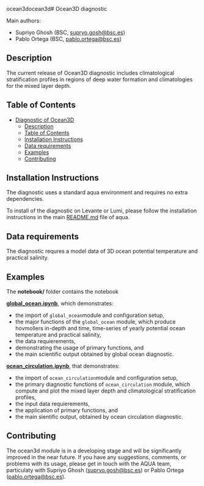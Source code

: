 ocean3docean3d# Ocean3D diagnostic

Main authors: 
- Supriyo Ghosh (BSC, supryo.gosh@bsc.es)
- Pablo Ortega (BSC, pablo.ortega@bsc.es)

## Description

The current release of Ocean3D diagnostic includes climatological stratification profiles in regions of deep water formation and climatologies for the mixed layer depth.

## Table of Contents

- [Diagnostic of Ocean3D](#diagnostic-of-Ocean3D)
  - [Description](#description)
  - [Table of Contents](#table-of-contents)
  - [Installation Instructions](#installation-instructions)
  - [Data requirements](#data-requirements)
  - [Examples](#examples)
  - [Contributing](#contributing)

## Installation Instructions

The diagnostic uses a standard aqua environment and requires no extra dependencies. 


To install of the diagnostic on Levante or Lumi, please follow the installation instructions in the main [README.md](https://github.com/oloapinivad/AQUA/blob/main/README.md) file of aqua.

## Data requirements  

The diagnostic requres a model data of 3D ocean potential temperature and practical salinity.

## Examples
The **notebook/** folder contains the notebook 

**[global_ocean.ipynb](https://github.com/oloapinivad/AQUA/blob/main/diagnostics/ocean3d/notebooks/global_ocean.ipynb)**, which demonstrates:
- the import of `global_ocean`module and configuration setup, 
- the major functions of the `global_ocean` module, which produce hovmollers in-depth and time, time-series of yearly potential ocean temperature and practical salinity, 
- the data requierements, 
- demonstrating the usage of primary functions, and 
- the main scientific output obtained by global ocean diagnostic.

 **[ocean_circulation.ipynb](https://github.com/oloapinivad/AQUA/blob/main/diagnostics/ocean3d/notebooks/ocean_circulation.ipynb)**, that  demonstrates:
- the import of `ocean_circulation`module and configuration setup, 
- the primary diagnostic functions of `ocean_circulation` module, which compute and plot the mixed layer depth and climatological stratification profiles,
- the input data requierements, 
- the application of primary functions, and 
- the main sientific output, obtained by ocean circulation diagnostic.

## Contributing

The  ocean3d module is in a developing stage and will be significantly improved in the near future. If you have any suggestions, comments, or problems with its usage, please get in touch with the AQUA team, particulaty with Supriyo Ghosh (supryo.gosh@bsc.es) or Pablo Ortega (pablo.ortega@bsc.es).
